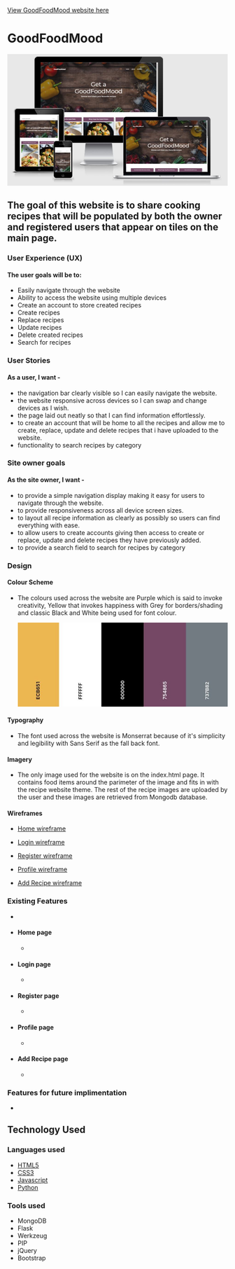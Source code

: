 [View GoodFoodMood website here](https://good-food-mood.herokuapp.com/)

# GoodFoodMood
![responsive website](static/images/responsive-image.JPG)

## The goal of this website is to share cooking recipes that will be populated by both the owner and registered users that appear on tiles on the main page. 

### User Experience (UX)

#### The user goals will be to:
* Easily navigate through the website
* Ability to access the website using multiple devices
* Create an account to store created recipes
* Create recipes
* Replace recipes
* Update recipes
* Delete created recipes
* Search for recipes

### User Stories

#### As a user, I want - 
* the navigation bar clearly visible so I can easily navigate the website.
* the website responsive across devices so I can swap and change devices as I wish.
* the page laid out neatly so that I can find information effortlessly.
* to create an account that will be home to all the recipes and allow me to create, replace, update and delete recipes that i have uploaded to the website.
* functionality to search recipes by category

### Site owner goals

#### As the site owner, I want - 
* to provide a simple navigation display making it easy for users to navigate through the website.
* to provide responsiveness across all device screen sizes.
* to layout all recipe information as clearly as possibly so users can find everything with ease.
* to allow users to create accounts giving then access to create or replace, update and delete recipes they have previously added.
* to provide a search field to search for recipes by category

### Design

#### Colour Scheme
 - The colours used across the website are Purple which is said to invoke creativity, Yellow that invokes happiness with Grey for borders/shading and classic Black and White being used for font colour.

    ![](static/images/colour-scheme.JPG)

#### Typography
 - The font used across the website is Monserrat because of it's simplicity and legibility with Sans Serif as the fall back font.

#### Imagery
 - The only image used for the website is on the index.html page. It contains food items around the parimeter of the image and fits in with the recipe website theme. The rest of the recipe images are uploaded by the user and these images are retrieved from Mongodb database.

#### Wireframes

* [Home wireframe](#)

* [Login wireframe](#)

* [Register wireframe](#)

* [Profile wireframe](#)

* [Add Recipe wireframe](#)

### Existing Features
 * 
 * #### Home page
   * 
 * #### Login page
   * 
 * #### Register page
   * 
 * #### Profile page
   * 
 * #### Add Recipe page
   * 
### Features for future implimentation
 * 
## Technology Used

### Languages used
* [HTML5](https://en.wikipedia.org/wiki/HTML5)
* [CSS3](https://en.wikipedia.org/wiki/CSS)
* [Javascript](https://en.wikipedia.org/wiki/JavaScript)
* [Python](https://www.python.org/)

### Tools used
* MongoDB
* Flask
* Werkzeug
* PIP
* jQuery
* Bootstrap

